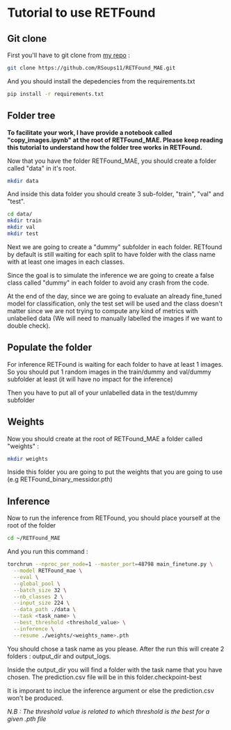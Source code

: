 # Tutorial to use RETFound

## Git clone 

First you'll have to git clone from [my repo](https://github.com/RSoups11/RETFound_MAE)
 : 

```bash
git clone https://github.com/RSoups11/RETFound_MAE.git
```

And you should install the depedencies from the requirements.txt

```bash
pip install -r requirements.txt
```


## Folder tree

__To facilitate your work, I have provide a notebook called "copy_images.ipynb" at the root of RETFound_MAE. Please keep reading this tutorial to understand how the folder tree works in RETFound.__

Now that you have the folder RETFound_MAE, you should create a folder called "data" in it's root.

```bash
mkdir data
```

And inside this data folder you should create 3 sub-folder, "train", "val" and "test".

```bash
cd data/
mkdir train
mkdir val
mkdir test
```

Next we are going to create a "dummy" subfolder in each folder. RETfound by default is still waiting for each split to have folder with the class name with at least one images in each classes. 

Since the goal is to simulate the inference we are going to create a false class called "dummy" in each folder to avoid any crash from the code.

At the end of the day, since we are going to evaluate an already fine_tuned model for classification, only the test set will be used and the class doesn't matter since we are not trying to compute any kind of metrics with unlabelled data (We will need to manually labelled the images if we want to double check). 

## Populate the folder

For inference RETFound is waiting for each folder to have at least 1 images. So you should put 1 random images in the train/dummy and val/dummy subfolder at least (it will have no impact for the inference)

Then you have to put all of your unlabelled data in the test/dummy subfolder

## Weights 

Now you should create at the root of RETFound_MAE a folder called "weights" :

```bash
mkdir weights
```

Inside this folder you are going to put the weights that you are going to use (e.g RETFound_binary_messidor.pth)

## Inference

Now to run the inference from RETFound, you should place yourself at the root of the folder 

```bash
cd ~/RETFound_MAE
```

And you run this command : 

```bash
torchrun --nproc_per_node=1 --master_port=48798 main_finetune.py \
  --model RETFound_mae \
  --eval \
  --global_pool \
  --batch_size 32 \
  --nb_classes 2 \
  --input_size 224 \
  --data_path ./data \
  --task <task_name> \
  --best_threshold <threshold_value> \
  --inference \
  --resume ./weights/<weights_name>.pth
```

You should chose a task name as you please. After the run this will create 2 folders : output_dir and output_logs. 

Inside the output_dir you will find a folder with the task name that you have chosen. The prediction.csv file will be in this folder.checkpoint-best

It is imporant to inclue the inference argument or else the prediction.csv won't be produced.

_N.B : The threshold value is related to which threshold is the best for a given .pth file_
